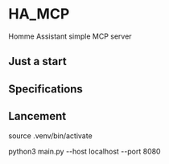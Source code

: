 # HA_MCP
Homme Assistant simple MCP server

## Just a start



## Specifications

## Lancement

source .venv/bin/activate

python3 main.py --host localhost --port 8080



